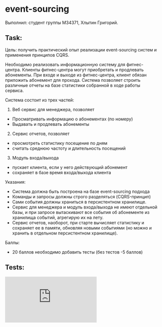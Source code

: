 # event-sourcing

Выполнил: студент группы М34371, Хлытин Григорий.

## Task:

Цель: получить практический опыт реализации event-sourcing систем и применения принципов CQRS.

Необходимо реализовать информационную систему для фитнес-центра. Клиенты фитнес-центра могут приобретать и продлевать
абонементы. При входе и выходе из фитнес-центра, клиент обязан приложить абонемент для прохода. Система позволяет
строить различные отчеты на базе статистики собранной в ходе работы сервиса.

Система состоит из трех частей:

1. Веб сервис для менеджера, позволяет

+ Просматривать информацию о абонементах (по номеру)
+ Выдавать и продлевать абонементы

2. Сервис отчетов, позволяет

+ просмотреть статистику посещение по дням
+ считать среднюю частоту и длительность посещений

3. Модуль входа/выхода

+ пускает клиента, если у него действующий абонемент
+ сохраняет в базе время входа/выхода клиента

Указания:

+ Система должна быть построена на базе event-sourcing подхода
+ Команды и запросы должны строго разделяться (CQRS-принцип)
+ Сами события должны храниться в персистентном хранилище.
+ Сервис для менеджера и модуль входа/выхода не имеют отдельной базы, и при запросе вытаскивают все события об
  абонементе из хранилища событий, агрегирую их на лету.
+ Сервис отчетов, наоборот, при старте вычисляет статистику и сохраняет ее в памяти, обновляя новыми событиями (но можно
  и хранить в отдельном персистентном хранилище).

Баллы:

+ 20 баллов необходимо добавить тесты (без тестов -5 баллов)

## Tests:

![pdf](https://github.com/grifguitar/soft-design/blob/main/event-sourcing/log.pdf)
